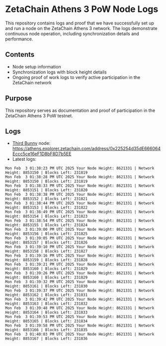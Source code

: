 # ZetaChain Athens 3 PoW Node Logs
This repository contains logs and proof that we have successfully set up and run a node on the ZetaChain Athens 3 network. The logs demonstrate continuous node operation, including synchronization details and performance.

## Contents
- Node setup information
- Synchronization logs with block height details
- Ongoing proof of work logs to verify active participation in the ZetaChain network

## Purpose
This repository serves as documentation and proof of participation in the ZetaChain Athens 3 PoW testnet.

## Logs

- [Third Bunny](https://thirdbunny.xyz/) node: https://athens.explorer.zetachain.com/address/0x225254d35dE666064Eccc5ce16eF1D8bF8D7b5EE
- Latest logs:
```
Mon Feb  3 01:38:23 PM UTC 2025 Your Node Height: 8621331 | Network Height: 8853150 | Blocks Left: 231819
Mon Feb  3 01:38:28 PM UTC 2025 Your Node Height: 8621331 | Network Height: 8853150 | Blocks Left: 231819
Mon Feb  3 01:38:33 PM UTC 2025 Your Node Height: 8621331 | Network Height: 8853151 | Blocks Left: 231820
Mon Feb  3 01:38:38 PM UTC 2025 Your Node Height: 8621331 | Network Height: 8853152 | Blocks Left: 231821
Mon Feb  3 01:38:44 PM UTC 2025 Your Node Height: 8621331 | Network Height: 8853153 | Blocks Left: 231822
Mon Feb  3 01:38:49 PM UTC 2025 Your Node Height: 8621331 | Network Height: 8853154 | Blocks Left: 231823
Mon Feb  3 01:38:54 PM UTC 2025 Your Node Height: 8621331 | Network Height: 8853155 | Blocks Left: 231824
Mon Feb  3 01:39:00 PM UTC 2025 Your Node Height: 8621331 | Network Height: 8853156 | Blocks Left: 231825
Mon Feb  3 01:39:05 PM UTC 2025 Your Node Height: 8621331 | Network Height: 8853157 | Blocks Left: 231826
Mon Feb  3 01:39:10 PM UTC 2025 Your Node Height: 8621331 | Network Height: 8853158 | Blocks Left: 231827
Mon Feb  3 01:39:16 PM UTC 2025 Your Node Height: 8621331 | Network Height: 8853159 | Blocks Left: 231828
Mon Feb  3 01:39:21 PM UTC 2025 Your Node Height: 8621331 | Network Height: 8853160 | Blocks Left: 231829
Mon Feb  3 01:39:26 PM UTC 2025 Your Node Height: 8621331 | Network Height: 8853160 | Blocks Left: 231829
Mon Feb  3 01:39:32 PM UTC 2025 Your Node Height: 8621331 | Network Height: 8853161 | Blocks Left: 231830
Mon Feb  3 01:39:37 PM UTC 2025 Your Node Height: 8621331 | Network Height: 8853162 | Blocks Left: 231831
Mon Feb  3 01:39:42 PM UTC 2025 Your Node Height: 8621331 | Network Height: 8853163 | Blocks Left: 231832
Mon Feb  3 01:39:48 PM UTC 2025 Your Node Height: 8621331 | Network Height: 8853164 | Blocks Left: 231833
Mon Feb  3 01:39:53 PM UTC 2025 Your Node Height: 8621331 | Network Height: 8853165 | Blocks Left: 231834
Mon Feb  3 01:39:58 PM UTC 2025 Your Node Height: 8621331 | Network Height: 8853166 | Blocks Left: 231835
Mon Feb  3 01:40:03 PM UTC 2025 Your Node Height: 8621331 | Network Height: 8853167 | Blocks Left: 231836
```
